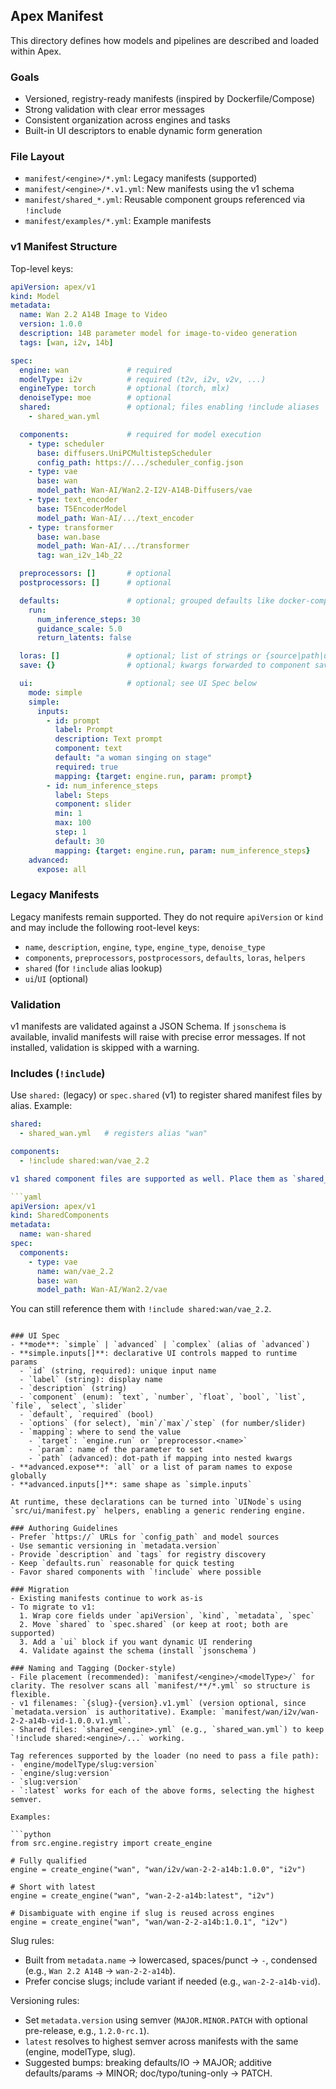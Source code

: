 ## Apex Manifest

This directory defines how models and pipelines are described and loaded within Apex.

### Goals
- Versioned, registry-ready manifests (inspired by Dockerfile/Compose)
- Strong validation with clear error messages
- Consistent organization across engines and tasks
- Built-in UI descriptors to enable dynamic form generation

### File Layout
- `manifest/<engine>/*.yml`: Legacy manifests (supported)
- `manifest/<engine>/*.v1.yml`: New manifests using the v1 schema
- `manifest/shared_*.yml`: Reusable component groups referenced via `!include`
- `manifest/examples/*.yml`: Example manifests

### v1 Manifest Structure
Top-level keys:

```yaml
apiVersion: apex/v1
kind: Model
metadata:
  name: Wan 2.2 A14B Image to Video
  version: 1.0.0
  description: 14B parameter model for image-to-video generation
  tags: [wan, i2v, 14b]

spec:
  engine: wan             # required
  modelType: i2v          # required (t2v, i2v, v2v, ...)
  engineType: torch       # optional (torch, mlx)
  denoiseType: moe        # optional
  shared:                 # optional; files enabling !include aliases
    - shared_wan.yml

  components:             # required for model execution
    - type: scheduler
      base: diffusers.UniPCMultistepScheduler
      config_path: https://.../scheduler_config.json
    - type: vae
      base: wan
      model_path: Wan-AI/Wan2.2-I2V-A14B-Diffusers/vae
    - type: text_encoder
      base: T5EncoderModel
      model_path: Wan-AI/.../text_encoder
    - type: transformer
      base: wan.base
      model_path: Wan-AI/.../transformer
      tag: wan_i2v_14b_22

  preprocessors: []       # optional
  postprocessors: []      # optional

  defaults:               # optional; grouped defaults like docker-compose service config
    run:
      num_inference_steps: 30
      guidance_scale: 5.0
      return_latents: false

  loras: []               # optional; list of strings or {source|path|url, scale, name}
  save: {}                # optional; kwargs forwarded to component save

  ui:                     # optional; see UI Spec below
    mode: simple
    simple:
      inputs:
        - id: prompt
          label: Prompt
          description: Text prompt
          component: text
          default: "a woman singing on stage"
          required: true
          mapping: {target: engine.run, param: prompt}
        - id: num_inference_steps
          label: Steps
          component: slider
          min: 1
          max: 100
          step: 1
          default: 30
          mapping: {target: engine.run, param: num_inference_steps}
    advanced:
      expose: all
```

### Legacy Manifests
Legacy manifests remain supported. They do not require `apiVersion` or `kind` and may include the following root-level keys:
- `name`, `description`, `engine`, `type`, `engine_type`, `denoise_type`
- `components`, `preprocessors`, `postprocessors`, `defaults`, `loras`, `helpers`
- `shared` (for `!include` alias lookup)
- `ui`/`UI` (optional)

### Validation
v1 manifests are validated against a JSON Schema. If `jsonschema` is available, invalid manifests will raise with precise error messages. If not installed, validation is skipped with a warning.

### Includes (`!include`)
Use `shared:` (legacy) or `spec.shared` (v1) to register shared manifest files by alias. Example:

```yaml
shared:
  - shared_wan.yml   # registers alias "wan"

components:
  - !include shared:wan/vae_2.2

v1 shared component files are supported as well. Place them as `shared_<engine>.v1.yml` or `<engine>/shared.v1.yml` with structure:

```yaml
apiVersion: apex/v1
kind: SharedComponents
metadata:
  name: wan-shared
spec:
  components:
    - type: vae
      name: wan/vae_2.2
      base: wan
      model_path: Wan-AI/Wan2.2/vae
```
You can still reference them with `!include shared:wan/vae_2.2`.
```

### UI Spec
- **mode**: `simple` | `advanced` | `complex` (alias of `advanced`)
- **simple.inputs[]**: declarative UI controls mapped to runtime params
  - `id` (string, required): unique input name
  - `label` (string): display name
  - `description` (string)
  - `component` (enum): `text`, `number`, `float`, `bool`, `list`, `file`, `select`, `slider`
  - `default`, `required` (bool)
  - `options` (for select), `min`/`max`/`step` (for number/slider)
  - `mapping`: where to send the value
    - `target`: `engine.run` or `preprocessor.<name>`
    - `param`: name of the parameter to set
    - `path` (advanced): dot-path if mapping into nested kwargs
- **advanced.expose**: `all` or a list of param names to expose globally
- **advanced.inputs[]**: same shape as `simple.inputs`

At runtime, these declarations can be turned into `UINode`s using `src/ui/manifest.py` helpers, enabling a generic rendering engine.

### Authoring Guidelines
- Prefer `https://` URLs for `config_path` and model sources
- Use semantic versioning in `metadata.version`
- Provide `description` and `tags` for registry discovery
- Keep `defaults.run` reasonable for quick testing
- Favor shared components with `!include` where possible

### Migration
- Existing manifests continue to work as-is
- To migrate to v1:
  1. Wrap core fields under `apiVersion`, `kind`, `metadata`, `spec`
  2. Move `shared` to `spec.shared` (or keep at root; both are supported)
  3. Add a `ui` block if you want dynamic UI rendering
  4. Validate against the schema (install `jsonschema`)

### Naming and Tagging (Docker-style)
- File placement (recommended): `manifest/<engine>/<modelType>/` for clarity. The resolver scans all `manifest/**/*.yml` so structure is flexible.
- v1 filenames: `{slug}-{version}.v1.yml` (version optional, since `metadata.version` is authoritative). Example: `manifest/wan/i2v/wan-2-2-a14b-vid-1.0.0.v1.yml`.
- Shared files: `shared_<engine>.yml` (e.g., `shared_wan.yml`) to keep `!include shared:<engine>/...` working.

Tag references supported by the loader (no need to pass a file path):
- `engine/modelType/slug:version`
- `engine/slug:version`
- `slug:version`
- `:latest` works for each of the above forms, selecting the highest semver.

Examples:

```python
from src.engine.registry import create_engine

# Fully qualified
engine = create_engine("wan", "wan/i2v/wan-2-2-a14b:1.0.0", "i2v")

# Short with latest
engine = create_engine("wan", "wan-2-2-a14b:latest", "i2v")

# Disambiguate with engine if slug is reused across engines
engine = create_engine("wan", "wan/wan-2-2-a14b:1.0.1", "i2v")
```

Slug rules:
- Built from `metadata.name` → lowercased, spaces/punct → `-`, condensed (e.g., `Wan 2.2 A14B` → `wan-2-2-a14b`).
- Prefer concise slugs; include variant if needed (e.g., `wan-2-2-a14b-vid`).

Versioning rules:
- Set `metadata.version` using semver (`MAJOR.MINOR.PATCH` with optional pre-release, e.g., `1.2.0-rc.1`).
- `latest` resolves to highest semver across manifests with the same (engine, modelType, slug).
- Suggested bumps: breaking defaults/IO → MAJOR; additive defaults/params → MINOR; doc/typo/tuning-only → PATCH.


